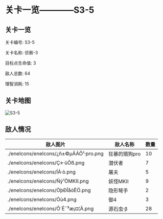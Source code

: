 # 关卡一览————S3-5


## 关卡一览

关卡编号: S3-5

关卡名称: 侦察-3

目标点生命值: 3

敌人总数: 64

理智消耗: 15


## 关卡地图
![S3-5](./oprMap/S3-5.png)

## 敌人情况

| 敌人图片 | 敌人名称 | 数量  |
|---------|-----|-----|
| ./eneIcons/eneIcons/¿ñ±©µÄÁÔ¹·pro.png| 狂暴的猎狗pro  |   10  |
| ./eneIcons/eneIcons/Ç±·üÕß.png| 潜伏者  |   7  |
| ./eneIcons/eneIcons/ÍÀ·ò.png| 屠夫  |   5  |
| ./eneIcons/eneIcons/Ñý¹ÖMKII.png| 妖怪MKII  |   9  |
| ./eneIcons/eneIcons/ÒþÐÎåóÊÖ.png| 隐形弩手  |   2  |
| ./eneIcons/eneIcons/Óù4.png| 御4  |   3  |
| ./eneIcons/eneIcons/Ô´Ê¯³æ¡¤¦Â.png| 源石虫·β  |   28  |
